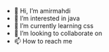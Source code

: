 - 👋 Hi, I’m amirmahdi
- 👀 I’m interested in java
- 🌱 I’m currently learning css
- 💞️ I’m looking to collaborate on 
- 📫 How to reach me 

<!---
amirmahdi311/amirmahdi311 is a ✨ special ✨ repository because its `README.md` (this file) appears on your GitHub profile.
You can click the Preview link to take a look at your changes.
--->
